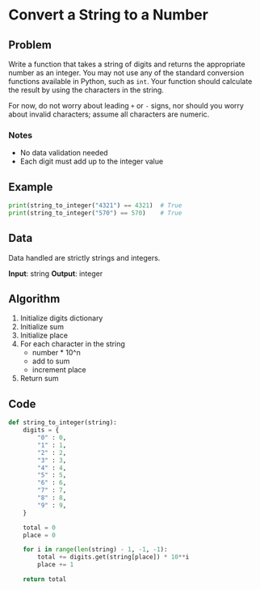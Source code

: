 # Convert a String to a Number
## Problem
Write a function that takes a string of digits and returns the appropriate number as an integer. You may not use any of the standard conversion functions available in Python, such as `int`. Your function should calculate the result by using the characters in the string.

For now, do not worry about leading `+` or `-` signs, nor should you worry about invalid characters; assume all characters are numeric.

### Notes
- No data validation needed
- Each digit must add up to the integer value

## Example
```python
print(string_to_integer("4321") == 4321)  # True
print(string_to_integer("570") == 570)    # True
```

## Data
Data handled are strictly strings and integers.

**Input**: string
**Output**: integer

## Algorithm
1. Initialize digits dictionary
2. Initialize sum
3. Initialize place
4. For each character in the string
	- number * 10^n
	- add to sum
	- increment place
5. Return sum

## Code
```python
def string_to_integer(string):
	digits = {
		"0" : 0,
		"1" : 1,
		"2" : 2,
		"3" : 3,
		"4" : 4,
		"5" : 5,
		"6" : 6,
		"7" : 7,
		"8" : 8,
		"9" : 9,
	}

	total = 0
	place = 0

	for i in range(len(string) - 1, -1, -1):
		total += digits.get(string[place]) * 10**i
		place += 1

	return total
```